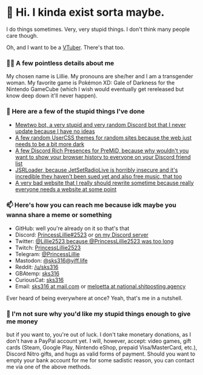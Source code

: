 # 👋 Hi. I kinda exist sorta maybe.
I do things sometimes. Very, very stupid things. I don't think many people care though.

Oh, and I want to be a [VTuber](https://www.howtogeek.com/720841/what-is-a-vtuber/). There's that too.

### 🙋‍♀️ A few pointless details about me

My chosen name is Lillie. My pronouns are she/her and I am a transgender woman. My favorite game is Pokémon XD: Gale of Darkness for the Nintendo GameCube (which I wish would eventually get rereleased but know deep down it'll never happen).

### 📔 Here are a few of the stupid things I've done

* [Mewtwo bot, a very stupid and very random Discord bot that I never update because I have no ideas](https://github.com/sks316/mewtwo-bot)
* [A few random UserCSS themes for random sites because the web just needs to be a bit more dark](https://github.com/sks316/usercss)
* [A few Discord Rich Presences for PreMiD, because why wouldn't you want to show your browser history to everyone on your Discord friend list](https://premid.app/users/226098403304538122)
* [JSRLoader, because JetSetRadioLive is horribly insecure and it's incredible they haven't been sued yet and also free music, that too](https://github.com/sks316/JSRLoader)
* [A very bad website that I really should rewrite sometime because really everyone needs a website at some point](https://sks316.github.io)

### 📫 Here's how you can reach me because idk maybe you wanna share a meme or something

* GitHub: well you're already on it so that's that
* Discord: [PrincessLillie#2523](https://discord.com/users/226098403304538122) or [on my Discord server](https://discord.gg/2VYTgFB)
* Twitter: [@Lillie2523 because @PrincessLillie2523 was too long](https://twitter.com/Lillie2523)
* Twitch: [PrincessLillie2523](https://twitch.tv/PrincessLillie2523)
* Telegram: [@PrincessLillie](https://telegram.dog/PrincessLillie)
* Mastodon: [@sks316@yiff.life](https://yiff.life/@sks316)
* Reddit: [/u/sks316](https://reddit.com/u/sks316)
* GBAtemp: [sks316](https://gbatemp.net/members/sks316.340701/)
* CuriousCat: [sks316](https://curiouscat.me/sks316)
* Email: [sks316 at mail.com](mailto:sks316@mail.com) or [meloetta at national.shitposting.agency](mailto:meloetta@national.shitposting.agency)

Ever heard of being everywhere at once? Yeah, that's me in a nutshell.

### 💸 I'm not sure why you'd like my stupid things enough to give me money

but if you want to, you're out of luck. I don't take monetary donations, as I don't have a PayPal account yet. I will, however, accept: video games, gift cards (Steam, Google Play, Nintendo eShop, prepaid Visa/MasterCard, etc.), Discord Nitro gifts, and hugs as valid forms of payment. Should you want to empty your bank account for me for some sadistic reason, you can contact me via one of the above methods.

<!--
**sks316/sks316** is a ✨ _special_ ✨ repository because its `README.md` (this file) appears on your GitHub profile.

Here are some ideas to get you started:

- 🔭 I’m currently working on ...
- 🌱 I’m currently learning ...
- 👯 I’m looking to collaborate on ...
- 🤔 I’m looking for help with ...
- 💬 Ask me about ...
- 📫 How to reach me: ...
- 😄 Pronouns: ...
- ⚡ Fun fact: ...
-->

